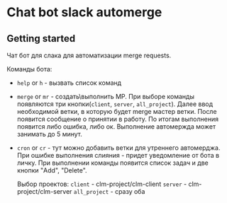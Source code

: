 # Chat bot slack automerge

## Getting started

Чат бот для слака для автоматизации merge requests.

Команды бота:
* `help` or `h` - вызвать список команд
* `merge` or `mr` - создать\выполнить МР. При выборе команды появляются три кнопки(`client`, `server`, `all_project`).
Далее ввод необходимой ветки, в которую будет merge мастер ветки. После появится сообщение о принятии в работу. 
По итогам выполнения появится либо ошибка, либо ок. Выполнение автомержда может занимать до 5 минут.
* `cron` or `cr` - тут можно добавить ветки для утреннего автомерджа. При ошибке выполнения слияния - придет уведомление
  от бота в личку. При выполнении команды появится список задач и две кнопки "Add", "Delete".


  Выбор проектов:
`client` - clm-project/clm-client
`server` - clm-project/clm-server
`all_project` - сразу оба

